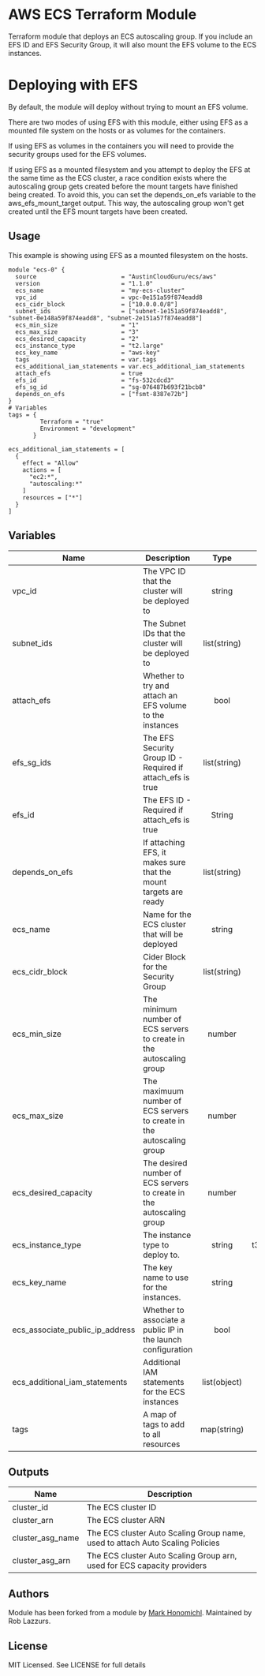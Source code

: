 # AWS ECS Terraform Module
Terraform module that deploys an ECS autoscaling group.  If you include an EFS ID and EFS Security Group, it will also 
mount the EFS volume to the ECS instances.  

# Deploying with EFS
By default, the module will deploy without trying to mount an EFS volume.

There are two modes of using EFS with this module, either using EFS as a mounted file system on the hosts or as volumes
for the containers.

If using EFS as volumes in the containers you will need to provide the security groups used for the EFS volumes.

If using EFS as a mounted filesystem and you attempt to deploy the EFS at the same time as the ECS cluster, a race 
condition exists where the autoscaling group gets created before the mount targets have finished being created.   To 
avoid this, you can set the depends_on_efs variable to the aws_efs_mount_target output.  This way, the autoscaling 
group won't get created until the EFS mount targets have been created.

## Usage

This example is showing using EFS as a mounted filesystem on the hosts.

```hcl
module "ecs-0" {
  source                        = "AustinCloudGuru/ecs/aws"
  version                       = "1.1.0"
  ecs_name                      = "my-ecs-cluster"
  vpc_id                        = vpc-0e151a59f874eadd8
  ecs_cidr_block                = ["10.0.0.0/8"]
  subnet_ids                    = ["subnet-1e151a59f874eadd8", "subnet-0e148a59f874eadd8", "subnet-2e151a57f874eadd8"]
  ecs_min_size                  = "1"
  ecs_max_size                  = "3"
  ecs_desired_capacity          = "2"
  ecs_instance_type             = "t2.large"
  ecs_key_name                  = "aws-key"
  tags                          = var.tags
  ecs_additional_iam_statements = var.ecs_additional_iam_statements
  attach_efs                    = true
  efs_id                        = "fs-532cdcd3"
  efs_sg_id                     = "sg-076487b693f21bcb8"
  depends_on_efs                = ["fsmt-8387e72b"]
}
# Variables
tags = {
         Terraform = "true"
         Environment = "development"
       }

ecs_additional_iam_statements = [
  {
    effect = "Allow"
    actions = [
      "ec2:*",
      "autoscaling:*"
    ]
    resources = ["*"]
  }
]

```
   
## Variables
| Name | Description | Type | Default | Required |
|------|-------------|:----:|:-----:|:-----:|
| vpc_id | The VPC ID that the cluster will be deployed to| string | | yes |
| subnet_ids | The Subnet IDs that the cluster will be deployed to | list(string) | | yes |
| attach_efs | Whether to try and attach an EFS volume to the instances | bool | false | no
| efs_sg_ids | The EFS Security Group ID  - Required if attach_efs is true | list(string) | [""] | no |
| efs_id | The EFS ID  - Required if attach_efs is true | String | "" | no |
| depends_on_efs | If attaching EFS, it makes sure that the mount targets are ready | list(string) | [] | no |
| ecs_name | Name for the ECS cluster that will be deployed | string | | yes | 
| ecs_cidr_block | Cider Block for the Security Group | list(string) | | yes |
| ecs_min_size | The minimum number of ECS servers to create in the autoscaling group | number | 1 | no |
| ecs_max_size | The maximuum number of ECS servers to create in the autoscaling group | number | 1 | no |
| ecs_desired_capacity | The desired number of ECS servers to create in the autoscaling group | number | 1 | no |
| ecs_instance_type | The instance type to deploy to. | string | t3.medium | no |
| ecs_key_name | The key name to use for the instances. | string | "" | no |
| ecs_associate_public_ip_address | Whether to associate a public IP in the launch configuration | bool | false | no | 
| ecs_additional_iam_statements | Additional IAM statements for the ECS instances | list(object) | [] | no |
| tags | A map of tags to add to all resources | map(string) | {} | no |

## Outputs

| Name | Description |
|------|-------------|
| cluster_id | The ECS cluster ID |
| cluster_arn | The ECS cluster ARN |
| cluster_asg_name | The ECS cluster Auto Scaling Group name, used to attach Auto Scaling Policies |
| cluster_asg_arn | The ECS cluster Auto Scaling Group arn, used for ECS capacity providers |

## Authors
Module has been forked from a module by [Mark Honomichl](https://github.com/austincloudguru).
Maintained by Rob Lazzurs.

## License
MIT Licensed.  See LICENSE for full details

